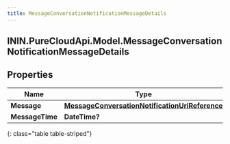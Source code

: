 ```yaml
---
title: MessageConversationNotificationMessageDetails
---
```

## ININ.PureCloudApi.Model.MessageConversationNotificationMessageDetails

## Properties

|Name | Type | Description | Notes|
|------------ | ------------- | ------------- | -------------|
| **Message** | [**MessageConversationNotificationUriReference**](MessageConversationNotificationUriReference.html) |  | [optional] |
| **MessageTime** | **DateTime?** |  | [optional] |
{: class="table table-striped"}


